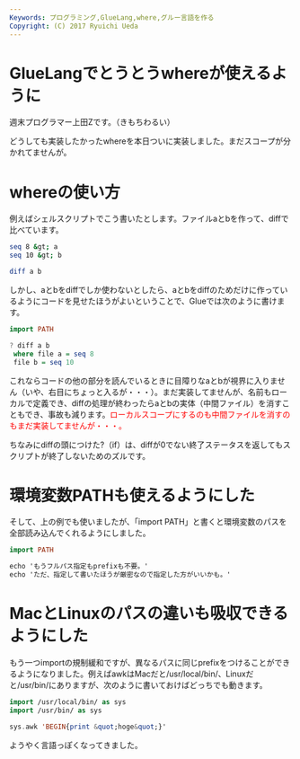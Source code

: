 ```yaml
---
Keywords: プログラミング,GlueLang,where,グルー言語を作る
Copyright: (C) 2017 Ryuichi Ueda
---
```


# GlueLangでとうとうwhereが使えるように
週末プログラマー上田Zです。（きもちわるい）


どうしても実装したかったwhereを本日ついに実装しました。まだスコープが分かれてませんが。

<h1>whereの使い方</h1>

例えばシェルスクリプトでこう書いたとします。ファイルaとbを作って、diffで比べています。
```bash
seq 8 &gt; a
seq 10 &gt; b

diff a b
```

<!--more-->

しかし、aとbをdiffでしか使わないとしたら、aとbをdiffのためだけに作っているようにコードを見せたほうがよいということで、Glueでは次のように書けます。

```hs
import PATH

? diff a b
 where file a = seq 8
 file b = seq 10
```

これならコードの他の部分を読んでいるときに目障りなaとbが視界に入りません（いや、右目にちょっと入るが・・・）。まだ実装してませんが、名前もローカルで定義でき、diffの処理が終わったらaとbの実体（中間ファイル）を消すこともでき、事故も減ります。<span style="color:red">ローカルスコープにするのも中間ファイルを消すのもまだ実装してませんが・・・。</span>

ちなみにdiffの頭につけた?（if）は、diffが0でない終了ステータスを返してもスクリプトが終了しないためのズルです。

<h1>環境変数PATHも使えるようにした</h1>

そして、上の例でも使いましたが、「import PATH」と書くと環境変数のパスを全部読み込んでくれるようにしました。

```hs
import PATH

echo 'もうフルパス指定もprefixも不要。'
echo 'ただ、指定して書いたほうが厳密なので指定した方がいいかも。'
```

<h1>MacとLinuxのパスの違いも吸収できるようにした</h1>

もう一つimportの規制緩和ですが、異なるパスに同じprefixをつけることができるようになりました。例えばawkはMacだと/usr/local/bin/、Linuxだと/usr/bin/にありますが、次のように書いておけばどっちでも動きます。

```hs
import /usr/local/bin/ as sys
import /usr/bin/ as sys

sys.awk 'BEGIN{print &quot;hoge&quot;}'
```


ようやく言語っぽくなってきました。
